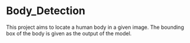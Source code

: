 # Body_Detection
This project aims to locate a human body in a given image. The bounding box of the body is given as the output of the model.
